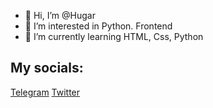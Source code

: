 - 👋 Hi, I’m @Hugar
- 👀 I’m interested in Python. Frontend
- 🌱 I’m currently learning HTML, Css, Python

## My socials:
[Telegram](https://t.me/AENSLQWOME)
[Twitter](https://x.com/_Hugarr)
<!---
HugarF/HugarF is a ✨ special ✨ repository because its `READM
E.md` (this file) appears on your GitHub profile.
You can click the Preview link to take a look at your changes.
--->
